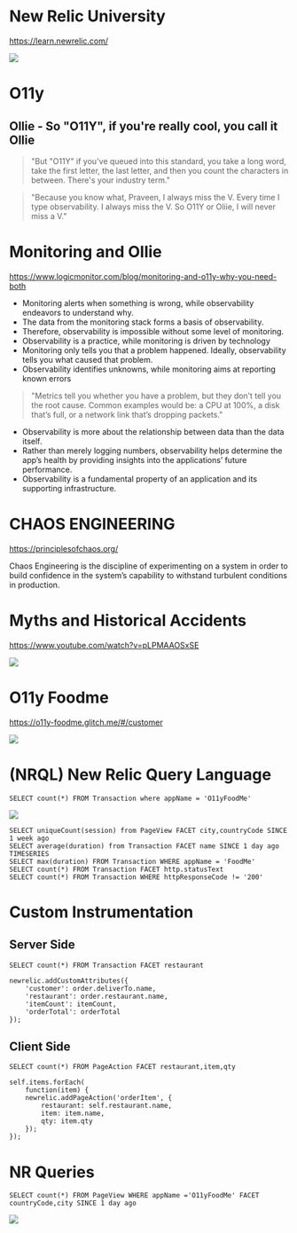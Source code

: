 # New Relic University

https://learn.newrelic.com/

![](new-relic-university.png)

# O11y
## Ollie - So "O11Y", if you're really cool, you call it Ollie

> "But "O11Y" if you've queued into this standard, you take a long word, take the first letter, the last letter, and then you count the characters in between. There's your industry term."

> "Because you know what, Praveen, I always miss the V. Every time I type observability. I always miss the V. So O11Y or Oliie, I will never miss a V."

# Monitoring and Ollie

https://www.logicmonitor.com/blog/monitoring-and-o11y-why-you-need-both

- Monitoring alerts when something is wrong, while observability endeavors to understand why.
- The data from the monitoring stack forms a basis of observability.
- Therefore, observability is impossible without some level of monitoring.
- Observability is a practice, while monitoring is driven by technology
- Monitoring only tells you that a problem happened. Ideally, observability tells you what caused that problem.
- Observability identifies unknowns, while monitoring aims at reporting known errors

> "Metrics tell you whether you have a problem, but they don’t tell you the root cause. Common examples would be: a CPU at 100%, a disk that’s full, or a network link that’s dropping packets."

- Observability is more about the relationship between data than the data itself.
- Rather than merely logging numbers, observability helps determine the app’s health by providing insights into the applications’ future performance.
- Observability is a fundamental property of an application and its supporting infrastructure.

# CHAOS ENGINEERING

https://principlesofchaos.org/

Chaos Engineering is the discipline of experimenting on a system in order to build confidence in the system’s capability to withstand turbulent conditions in production.

# Myths and Historical Accidents

https://www.youtube.com/watch?v=pLPMAAOSxSE

![](ted-youtube.png)

# O11y Foodme

https://o11y-foodme.glitch.me/#/customer

![](foodme.png)

# (NRQL) New Relic Query Language

```
SELECT count(*) FROM Transaction where appName = 'O11yFoodMe'
```

![](nrql.png)

```
SELECT uniqueCount(session) from PageView FACET city,countryCode SINCE 1 week ago
SELECT average(duration) from Transaction FACET name SINCE 1 day ago TIMESERIES 
SELECT max(duration) FROM Transaction WHERE appName = 'FoodMe' 
SELECT count(*) FROM Transaction FACET http.statusText
SELECT count(*) FROM Transaction WHERE httpResponseCode != '200'
```

# Custom Instrumentation

## Server Side

```
SELECT count(*) FROM Transaction FACET restaurant
```

```
newrelic.addCustomAttributes({
    'customer': order.deliverTo.name,
    'restaurant': order.restaurant.name,
    'itemCount': itemCount,
    'orderTotal': orderTotal
});
```

## Client Side

```
SELECT count(*) FROM PageAction FACET restaurant,item,qty
```

```
self.items.forEach(
    function(item) {
    newrelic.addPageAction('orderItem', { 
        restaurant: self.restaurant.name, 
        item: item.name,
        qty: item.qty
    });
});
```

# NR Queries

```
SELECT count(*) FROM PageView WHERE appName ='O11yFoodMe' FACET countryCode,city SINCE 1 day ago 
```

![](hello-nr.png)
